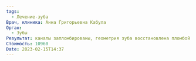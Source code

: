 ```yaml
---
tags:
  - Лечение-зуба
Врач, клиника: Анна Григорьевна Кабула
Орган:
  - Зубы
Результат: каналы запломбированы, геометрия зуба восстановлена пломбой.В августе под коронку
Стоимость: 10960
Date: 2023-02-15T14:37
---
```

